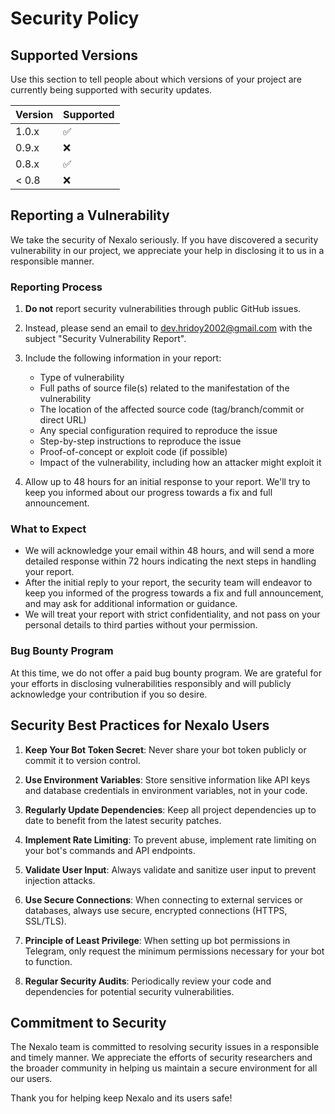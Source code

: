 # Security Policy

## Supported Versions

Use this section to tell people about which versions of your project are currently being supported with security updates.

| Version | Supported          |
| ------- | ------------------ |
| 1.0.x   | :white_check_mark: |
| 0.9.x   | :x:                |
| 0.8.x   | :white_check_mark: |
| < 0.8   | :x:                |

## Reporting a Vulnerability

We take the security of Nexalo seriously. If you have discovered a security vulnerability in our project, we appreciate your help in disclosing it to us in a responsible manner.

### Reporting Process

1. **Do not** report security vulnerabilities through public GitHub issues.

2. Instead, please send an email to [dev.hridoy2002@gmail.com](mailto:dev.hridoy2002@gmail.com) with the subject "Security Vulnerability Report".

3. Include the following information in your report:
   - Type of vulnerability
   - Full paths of source file(s) related to the manifestation of the vulnerability
   - The location of the affected source code (tag/branch/commit or direct URL)
   - Any special configuration required to reproduce the issue
   - Step-by-step instructions to reproduce the issue
   - Proof-of-concept or exploit code (if possible)
   - Impact of the vulnerability, including how an attacker might exploit it

4. Allow up to 48 hours for an initial response to your report. We'll try to keep you informed about our progress towards a fix and full announcement.

### What to Expect

- We will acknowledge your email within 48 hours, and will send a more detailed response within 72 hours indicating the next steps in handling your report.
- After the initial reply to your report, the security team will endeavor to keep you informed of the progress towards a fix and full announcement, and may ask for additional information or guidance.
- We will treat your report with strict confidentiality, and not pass on your personal details to third parties without your permission.

### Bug Bounty Program

At this time, we do not offer a paid bug bounty program. We are grateful for your efforts in disclosing vulnerabilities responsibly and will publicly acknowledge your contribution if you so desire.

## Security Best Practices for Nexalo Users

1. **Keep Your Bot Token Secret**: Never share your bot token publicly or commit it to version control.

2. **Use Environment Variables**: Store sensitive information like API keys and database credentials in environment variables, not in your code.

3. **Regularly Update Dependencies**: Keep all project dependencies up to date to benefit from the latest security patches.

4. **Implement Rate Limiting**: To prevent abuse, implement rate limiting on your bot's commands and API endpoints.

5. **Validate User Input**: Always validate and sanitize user input to prevent injection attacks.

6. **Use Secure Connections**: When connecting to external services or databases, always use secure, encrypted connections (HTTPS, SSL/TLS).

7. **Principle of Least Privilege**: When setting up bot permissions in Telegram, only request the minimum permissions necessary for your bot to function.

8. **Regular Security Audits**: Periodically review your code and dependencies for potential security vulnerabilities.

## Commitment to Security

The Nexalo team is committed to resolving security issues in a responsible and timely manner. We appreciate the efforts of security researchers and the broader community in helping us maintain a secure environment for all our users.

Thank you for helping keep Nexalo and its users safe!
